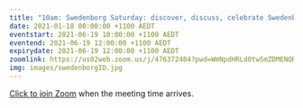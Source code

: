 ```yaml
---
title: "10am: Swedenborg Saturday: discover, discuss, celebrate Swedenborg's life and writings"
date: 2021-01-18 00:00:00 +1100 AEDT
eventstart: 2021-06-19 10:00:00 +1100 AEDT
eventend: 2021-06-19 12:00:00 +1100 AEDT
expirydate: 2021-06-19 12:00:00 +1100 AEDT
zoomlink: https://us02web.zoom.us/j/476372484?pwd=WmNpdHRLd0twSmZDMENQRit3aE8zZz09
img: images/swedenborgID.jpg
---
```


[Click to join Zoom](https://us02web.zoom.us/j/476372484?pwd=WmNpdHRLd0twSmZDMENQRit3aE8zZz09) when the meeting time arrives.